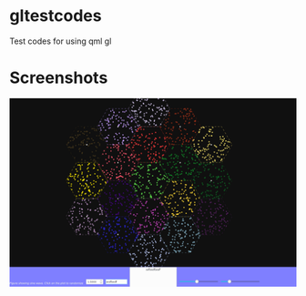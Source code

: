 # gltestcodes
Test codes for using qml gl 

# Screenshots
![Hexagonal Deployment](https://github.com/wiless/gltestcodes/raw/master/snapshot.png)
